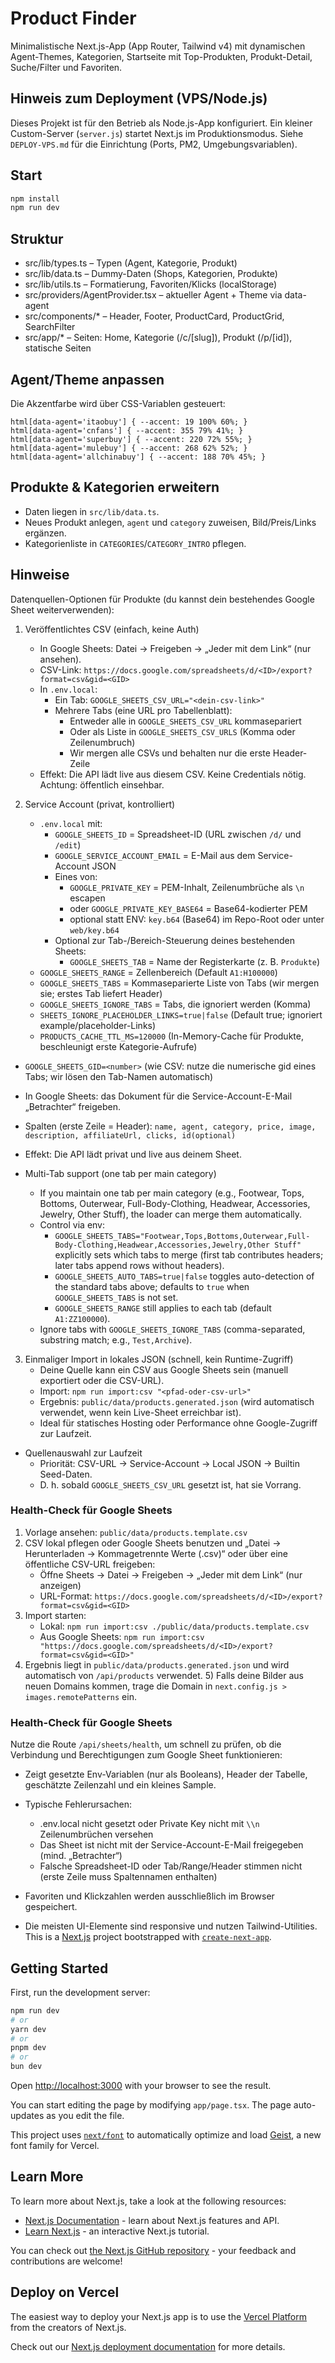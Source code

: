 Product Finder
==============

Minimalistische Next.js-App (App Router, Tailwind v4) mit dynamischen Agent-Themes, Kategorien, Startseite mit Top-Produkten, Produkt-Detail, Suche/Filter und Favoriten.

Hinweis zum Deployment (VPS/Node.js)
------------------------------------
Dieses Projekt ist für den Betrieb als Node.js-App konfiguriert. Ein kleiner Custom-Server (`server.js`) startet Next.js im Produktionsmodus. Siehe `DEPLOY-VPS.md` für die Einrichtung (Ports, PM2, Umgebungsvariablen).

Start
-----

```bash
npm install
npm run dev
```

Struktur
--------

- src/lib/types.ts – Typen (Agent, Kategorie, Produkt)
- src/lib/data.ts – Dummy-Daten (Shops, Kategorien, Produkte)
- src/lib/utils.ts – Formatierung, Favoriten/Klicks (localStorage)
- src/providers/AgentProvider.tsx – aktueller Agent + Theme via data-agent
- src/components/* – Header, Footer, ProductCard, ProductGrid, SearchFilter
- src/app/* – Seiten: Home, Kategorie (/c/[slug]), Produkt (/p/[id]), statische Seiten

Agent/Theme anpassen
--------------------

Die Akzentfarbe wird über CSS-Variablen gesteuert:

```
html[data-agent='itaobuy'] { --accent: 19 100% 60%; }
html[data-agent='cnfans'] { --accent: 355 79% 41%; }
html[data-agent='superbuy'] { --accent: 220 72% 55%; }
html[data-agent='mulebuy'] { --accent: 268 62% 52%; }
html[data-agent='allchinabuy'] { --accent: 188 70% 45%; }
```

Produkte & Kategorien erweitern
-------------------------------

- Daten liegen in `src/lib/data.ts`.
- Neues Produkt anlegen, `agent` und `category` zuweisen, Bild/Preis/Links ergänzen.
- Kategorienliste in `CATEGORIES`/`CATEGORY_INTRO` pflegen.

Hinweise
--------

Datenquellen-Optionen für Produkte (du kannst dein bestehendes Google Sheet weiterverwenden):

1) Veröffentlichtes CSV (einfach, keine Auth)
   - In Google Sheets: Datei → Freigeben → „Jeder mit dem Link“ (nur ansehen).
   - CSV-Link: `https://docs.google.com/spreadsheets/d/<ID>/export?format=csv&gid=<GID>`
   - In `.env.local`:
     - Ein Tab: `GOOGLE_SHEETS_CSV_URL="<dein-csv-link>"`
     - Mehrere Tabs (eine URL pro Tabellenblatt):
       - Entweder alle in `GOOGLE_SHEETS_CSV_URL` kommasepariert
       - Oder als Liste in `GOOGLE_SHEETS_CSV_URLS` (Komma oder Zeilenumbruch)
       - Wir mergen alle CSVs und behalten nur die erste Header-Zeile
   - Effekt: Die API lädt live aus diesem CSV. Keine Credentials nötig. Achtung: öffentlich einsehbar.

2) Service Account (privat, kontrolliert)
   - `.env.local` mit: 
     - `GOOGLE_SHEETS_ID` = Spreadsheet-ID (URL zwischen `/d/` und `/edit`)
     - `GOOGLE_SERVICE_ACCOUNT_EMAIL` = E-Mail aus dem Service-Account JSON
     - Eines von:
       - `GOOGLE_PRIVATE_KEY` = PEM-Inhalt, Zeilenumbrüche als `\n` escapen
       - oder `GOOGLE_PRIVATE_KEY_BASE64` = Base64-kodierter PEM
       - optional statt ENV: `key.b64` (Base64) im Repo-Root oder unter `web/key.b64`
     - Optional zur Tab-/Bereich-Steuerung deines bestehenden Sheets:
       - `GOOGLE_SHEETS_TAB` = Name der Registerkarte (z. B. `Produkte`)
    - `GOOGLE_SHEETS_RANGE` = Zellenbereich (Default `A1:H100000`)
    - `GOOGLE_SHEETS_TABS` = Kommaseparierte Liste von Tabs (wir mergen sie; erstes Tab liefert Header)
    - `GOOGLE_SHEETS_IGNORE_TABS` = Tabs, die ignoriert werden (Komma)
    - `SHEETS_IGNORE_PLACEHOLDER_LINKS=true|false` (Default true; ignoriert example/placeholder-Links)
    - `PRODUCTS_CACHE_TTL_MS=120000` (In-Memory-Cache für Produkte, beschleunigt erste Kategorie-Aufrufe)
  - `GOOGLE_SHEETS_GID=<number>` (wie CSV: nutze die numerische gid eines Tabs; wir lösen den Tab-Namen automatisch)
   - In Google Sheets: das Dokument für die Service-Account-E-Mail „Betrachter“ freigeben.
   - Spalten (erste Zeile = Header): `name, agent, category, price, image, description, affiliateUrl, clicks, id(optional)`
   - Effekt: Die API lädt privat und live aus deinem Sheet.

  - Multi-Tab support (one tab per main category)
    - If you maintain one tab per main category (e.g., Footwear, Tops, Bottoms, Outerwear, Full-Body-Clothing, Headwear, Accessories, Jewelry, Other Stuff), the loader can merge them automatically.
    - Control via env:
      - `GOOGLE_SHEETS_TABS="Footwear,Tops,Bottoms,Outerwear,Full-Body-Clothing,Headwear,Accessories,Jewelry,Other Stuff"` explicitly sets which tabs to merge (first tab contributes headers; later tabs append rows without headers).
      - `GOOGLE_SHEETS_AUTO_TABS=true|false` toggles auto-detection of the standard tabs above; defaults to `true` when `GOOGLE_SHEETS_TABS` is not set.
      - `GOOGLE_SHEETS_RANGE` still applies to each tab (default `A1:ZZ100000`).
    - Ignore tabs with `GOOGLE_SHEETS_IGNORE_TABS` (comma-separated, substring match; e.g., `Test,Archive`).

3) Einmaliger Import in lokales JSON (schnell, kein Runtime-Zugriff)
   - Deine Quelle kann ein CSV aus Google Sheets sein (manuell exportiert oder die CSV-URL).
   - Import: `npm run import:csv "<pfad-oder-csv-url>"`
   - Ergebnis: `public/data/products.generated.json` (wird automatisch verwendet, wenn kein Live-Sheet erreichbar ist).
   - Ideal für statisches Hosting oder Performance ohne Google-Zugriff zur Laufzeit.

- Quellenauswahl zur Laufzeit
  - Priorität: CSV-URL → Service-Account → Local JSON → Builtin Seed-Daten.
  - D. h. sobald `GOOGLE_SHEETS_CSV_URL` gesetzt ist, hat sie Vorrang.

### Health-Check für Google Sheets
  1) Vorlage ansehen: `public/data/products.template.csv`
  2) CSV lokal pflegen oder Google Sheets benutzen und „Datei → Herunterladen → Kommagetrennte Werte (.csv)“ oder über eine öffentliche CSV-URL freigeben:
	  - Öffne Sheets → Datei → Freigeben → „Jeder mit dem Link“ (nur anzeigen)
	  - URL-Format: `https://docs.google.com/spreadsheets/d/<ID>/export?format=csv&gid=<GID>`
  3) Import starten:
	  - Lokal: `npm run import:csv ./public/data/products.template.csv`
	  - Aus Google Sheets: `npm run import:csv "https://docs.google.com/spreadsheets/d/<ID>/export?format=csv&gid=<GID>"`
  4) Ergebnis liegt in `public/data/products.generated.json` und wird automatisch von `/api/products` verwendet.
    5) Falls deine Bilder aus neuen Domains kommen, trage die Domain in `next.config.js > images.remotePatterns` ein.

### Health-Check für Google Sheets

Nutze die Route `/api/sheets/health`, um schnell zu prüfen, ob die Verbindung und Berechtigungen zum Google Sheet funktionieren:

- Zeigt gesetzte Env-Variablen (nur als Booleans), Header der Tabelle, geschätzte Zeilenzahl und ein kleines Sample.
- Typische Fehlerursachen:
  - .env.local nicht gesetzt oder Private Key nicht mit `\\n` Zeilenumbrüchen versehen
  - Das Sheet ist nicht mit der Service-Account-E-Mail freigegeben (mind. „Betrachter“)
  - Falsche Spreadsheet-ID oder Tab/Range/Header stimmen nicht (erste Zeile muss Spaltennamen enthalten)


- Favoriten und Klickzahlen werden ausschließlich im Browser gespeichert.
- Die meisten UI-Elemente sind responsive und nutzen Tailwind-Utilities.
This is a [Next.js](https://nextjs.org) project bootstrapped with [`create-next-app`](https://nextjs.org/docs/app/api-reference/cli/create-next-app).

## Getting Started

First, run the development server:

```bash
npm run dev
# or
yarn dev
# or
pnpm dev
# or
bun dev
```

Open [http://localhost:3000](http://localhost:3000) with your browser to see the result.

You can start editing the page by modifying `app/page.tsx`. The page auto-updates as you edit the file.

This project uses [`next/font`](https://nextjs.org/docs/app/building-your-application/optimizing/fonts) to automatically optimize and load [Geist](https://vercel.com/font), a new font family for Vercel.

## Learn More

To learn more about Next.js, take a look at the following resources:

- [Next.js Documentation](https://nextjs.org/docs) - learn about Next.js features and API.
- [Learn Next.js](https://nextjs.org/learn) - an interactive Next.js tutorial.

You can check out [the Next.js GitHub repository](https://github.com/vercel/next.js) - your feedback and contributions are welcome!

## Deploy on Vercel

The easiest way to deploy your Next.js app is to use the [Vercel Platform](https://vercel.com/new?utm_medium=default-template&filter=next.js&utm_source=create-next-app&utm_campaign=create-next-app-readme) from the creators of Next.js.

Check out our [Next.js deployment documentation](https://nextjs.org/docs/app/building-your-application/deploying) for more details.
